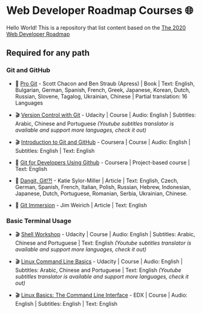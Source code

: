 #  Web Developer Roadmap Courses :globe_with_meridians:

Hello World! This is a repository that list content based on the [The 2020 Web Developer Roadmap](https://github.com/kamranahmedse/developer-roadmap)

## Required for any path
### Git and GitHub
- :book: [Pro Git](https://git-scm.com/book/en/v2) - Scott Chacon and Ben Straub (Apress) | Book | Text: English, Bulgarian, German, Spanish, French, Greek, Japanese, Korean, Dutch, Russian, Slovene, Tagalog, Ukrainian, Chinese | Partial translation:  16 Languages

-  :clapper: [Version Control with Git](https://www.udacity.com/course/version-control-with-git--ud123) - Udacity | Course | Audio: English | Subtitles: Arabic, Chinese and Portuguese 
*(Youtube subtitles translator is available and support more languages, check it out)*

- :clapper: [Introduction to Git and GitHub](https://www.coursera.org/programs/4c600a0d-4714-4ee7-b8ac-fbcedf955304?collectionId=&productId=-qIqP1FsEemNmQ6a3syMJg&productType=course&showMiniModal=true) - Coursera | Course | Audio: English | Subtitles: English | Text: English

- :page_facing_up: [Git for Developers Using Github](https://www.coursera.org/programs/4c600a0d-4714-4ee7-b8ac-fbcedf955304?collectionId=&productId=v1PhHrG6EeqvmBJpqY8HJQ&productType=course&showMiniModal=true) - Coursera | Project-based course | Text: English

- :page_facing_up: [Dangit, Git!?!](https://dangitgit.com/en) - Katie Sylor-Miller | Article | Text: English, Czech, German, Spanish, French, Italian, Polish, Russian, Hebrew, Indonesian, Japanese, Dutch, Portuguese, Romanian, Serbia, Ukrainian, Chinese.

- :page_facing_up: [Git Immersion](https://gitimmersion.com/index.html) - Jim Weirich | Article | Text: English

### Basic Terminal Usage
-  :clapper: [Shell Workshop](https://www.udacity.com/course/shell-workshop--ud206) - Udacity | Course | Audio: English | Subtitles: Arabic, Chinese and Portuguese | Text: English
*(Youtube subtitles translator is available and support more languages, check it out)*

-  :clapper: [Linux Command Line Basics](https://www.udacity.com/course/linux-command-line-basics--ud595) - Udacity | Course | Audio: English | Subtitles: Arabic, Chinese and Portuguese | Text: English
*(Youtube subtitles translator is available and support more languages, check it out)*

-  :clapper: [Linux Basics: The Command Line Interface](https://www.edx.org/course/linux-basics-the-command-line-interface) - EDX | Course | Audio: English | Subtitles: English | Text: English
